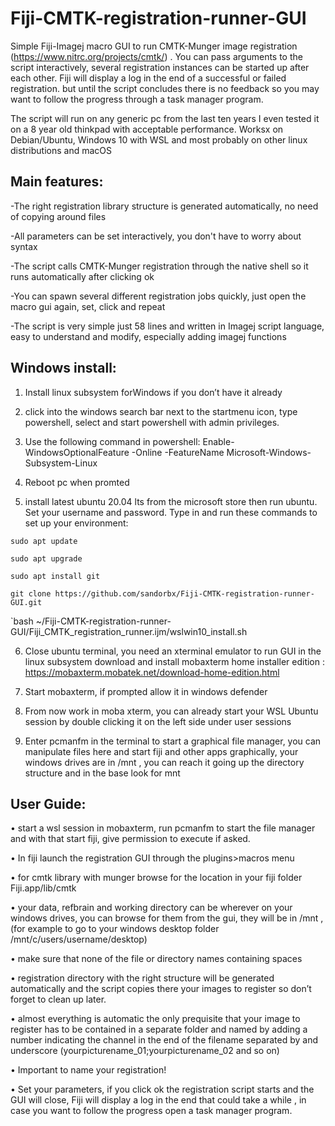 # Fiji-CMTK-registration-runner-GUI
Simple Fiji-Imagej macro GUI to run CMTK-Munger image registration (https://www.nitrc.org/projects/cmtk/) . You can pass arguments to the script interactively, several registration instances can be started up after each other. Fiji will display a log in the end of a successful or failed registration. but until the script concludes there is no feedback so you may want to follow the progress through a task manager program.

The script will run on any generic pc from the last ten years I even tested it on a 8 year old thinkpad with acceptable performance. Worksx on Debian/Ubuntu, Windows 10 with WSL and most probably on other linux distributions and macOS

## Main features:

-The right registration library structure is generated automatically, no need of copying around files

-All parameters can be set interactively, you don't have to worry about syntax

-The script calls CMTK-Munger registration through the native shell so it runs automatically after clicking ok

-You can spawn several different registration jobs quickly, just open the macro gui again, set, click and repeat

-The script is very simple just 58 lines and written in Imagej script language, easy to understand and modify, especially adding imagej functions

## Windows install:

1. Install linux subsystem forWindows if you don’t have it already

2. click into the windows search bar next to the startmenu icon, type powershell,  select and start powershell with admin privileges.

3. Use the following command in powershell: Enable-WindowsOptionalFeature -Online -FeatureName Microsoft-Windows-Subsystem-Linux

4. Reboot pc when promted

5. install latest ubuntu 20.04 lts  from the microsoft store then run ubuntu. Set your username and password. Type in and run these commands to set up your environment:

  `sudo apt update`

  `sudo apt upgrade`

  `sudo apt install git`
  
  `git clone https://github.com/sandorbx/Fiji-CMTK-registration-runner-GUI.git`
  
  `bash ~/Fiji-CMTK-registration-runner-GUI/Fiji_CMTK_registration_runner.ijm/wslwin10_install.sh


6. Close ubuntu terminal,  you need an xterminal emulator to run GUI in the linux subsystem download and install mobaxterm home installer edition :  https://mobaxterm.mobatek.net/download-home-edition.html

7. Start mobaxterm, if prompted allow it in windows defender

8. From now work in moba xterm, you can already start your WSL Ubuntu session by double clicking it on the left side under user sessions

9. Enter pcmanfm in the terminal to start a graphical file manager, you can manipulate files here and start fiji and other apps graphically, your windows drives are in /mnt , you can reach it going up the directory structure and in the base look for mnt

## User Guide:

• start a wsl session in mobaxterm, run pcmanfm to start the file manager and with that start fiji, give permission to execute if asked.

• In fiji launch the registration GUI through the plugins>macros menu

• for cmtk library with munger browse for the location in your fiji folder Fiji.app/lib/cmtk

• your data, refbrain and working directory can be wherever on your windows drives, you can browse for them from the gui, they will be in /mnt , (for example to go to your windows desktop folder /mnt/c/users/username/desktop)

• make sure that none of the file or directory names containing spaces

• registration directory with the right structure will be generated automatically and the script copies there your images to register so don’t forget to clean up later.

• almost everything is automatic the only prequisite that your image to register has to be contained in a separate folder  and named by adding a number indicating the channel in the end of the filename separated by and underscore (yourpicturename_01;yourpicturename_02 and so on)

• Important to name your registration!

• Set your parameters, if you click ok the registration script starts and the GUI will close, Fiji will display a log in the end that could take a while , in case you want to follow the progress open a task manager program.


